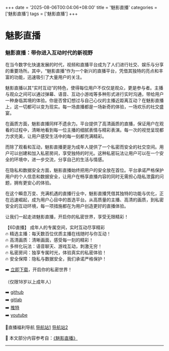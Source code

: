 +++
date = '2025-08-06T00:04:06+08:00'
title = '魅影直播'
categories = ['魅影直播']
tags = ['魅影直播']
+++

# 魅影直播

### 魅影直播：带你进入互动时代的新视野

在当今数字化快速发展的时代，视频和直播平台成为了人们进行社交、娱乐与分享的重要场所。其中，“魅影直播”作为一个新兴的直播平台，凭借其独特的亮点和丰富的功能，迅速吸引了大量用户的关注。

魅影直播以其“实时互动”的特色，使得每位用户不仅仅是观众，更是参与者。主播与观众之间可以通过弹幕、语音、互动小游戏等多种形式进行实时沟通，带给用户一种身临其境的体验。你是否曾幻想过与自己心仪的主播近距离互动？在魅影直播上，这一切都可以变为现实。每一场直播都是一场新奇的体验，一场欢乐的社交盛宴。

在画质方面，魅影直播同样不遗余力。平台提供了高清画质的直播，保证用户在观看的过程中，清晰地看到每一位主播的细腻表情与精彩表演。每一次的视觉呈现都力求完美，让用户感受生活中的每一刻都充满精彩。

而除了观看和互动，魅影直播更是为成年人提供了一个私密而安全的社交空间。用户可以创建和加入私密房间，享受独特的时光。这种私密玩法让用户可以在一个安全的环境中，进一步交流，分享自己的生活与情感。

在隐私和数据安全方面，魅影直播始终把用户的安全放在首位。平台承诺严格保护用户的个人信息和数据安全，让用户在畅享直播内容的同时无需担心隐私泄露的问题，拥有更安心的体验。

在这个瞬息万变、充满机遇的直播行业中，魅影直播凭借其独特的功能与优化，正在迅速崛起，成为用户心目中的首选平台。从高质量的主播、高清的画质，到私密安全的互动环境，每一项措施都在为用户创造更好的直播体验。

让我们一起走进魅影直播，开启你的私密世界，享受无限精彩！

【6D直播】
成年人的专属空间，实时互动尽享精彩  
🔥 精选主播：每天数百位优质主播在线随时与你互动！  
🔥 高清画质：清晰画面，感受每一刻的精彩！  
🔥 多样化玩法：语音聊天、游戏互动，刺激无穷！  
🔥 私密房间：独享专属时光，体验真实的私密体验！  
🔥 安全保障：隐私与数据安全，我们承诺严格保护！  

➡️ [立即下载](https://down123.s3.ap-east-1.amazonaws.com/down/down.html?channelCode=blog)，开启你的私密世界！

（仅限18岁以上成年人）

➡️ [github](https://aldult-live.github.io/)  
➡️ [gitlab](https://seo-09598d.gitlab.io/)  
➡️ [推特](https://x.com/wegame33)  
➡️ [youtube](https://www.youtube.com/@6Dlive)  

🔞直播福利导航 [导航站1](https://webstack-86085a.gitlab.io/) [导航站2](https://onlygit123-2.github.io/)


📘 本文部分内容参考自：[《魅影直播》](https://github.com/my25721/my)

---
